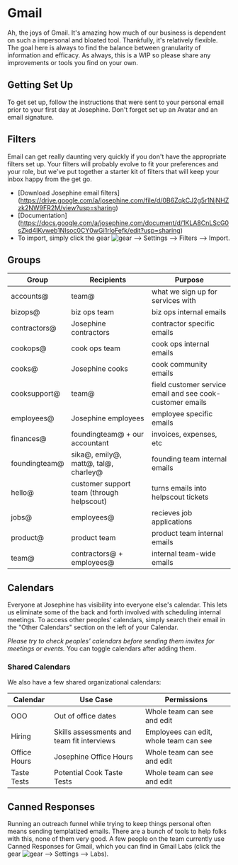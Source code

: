 # Gmail
Ah, the joys of Gmail. It's amazing how much of our business is dependent on such a impersonal and bloated tool. Thankfully, it's relatively flexible. The goal here is always to find the balance between granularity of information and efficacy. As always, this is a WIP so please share any improvements or tools you find on your own. 

## Getting Set Up
To get set up, follow the instructions that were sent to your personal email prior to your first day at Josephine. Don't forget set up an Avatar and an email signature. 

## Filters
Email can get really daunting very quickly if you don't have the appropriate filters set up. Your filters will probably evolve to fit your preferences and your role, but we've put together a starter kit of filters that will keep your inbox happy from the get go. 

- [Download Josephine email filters]  (https://drive.google.com/a/josephine.com/file/d/0B6ZqkCJ2g5r1NjNHZzk2NW9FR2M/view?usp=sharing)
- [Documentation] (https://docs.google.com/a/josephine.com/document/d/1KLA8CnLScG0sZkd4IKvweb1NIsoc0CY0wGi1rloFefk/edit?usp=sharing)
- To import, simply click the gear ![gear](https://lh3.googleusercontent.com/OGoJmEwzeVH0DaM5kG2oKS7yFNwjkeLRcc1ylGSicwaj9smx727TraNLXFALog=w72 "Gmail Gear") --> Settings --> Filters --> Import. 

## Groups

Group | Recipients | Purpose
--- | --- | ---
accounts@ | team@ | what we sign up for services with
bizops@ | biz ops team | biz ops internal emails
contractors@ | Josephine contractors | contractor specific emails
cookops@ | cook ops team | cook ops internal emails
cooks@ | Josephine cooks | cook community emails
cooksupport@ | team@ | field customer service email and see cook-customer emails
employees@ | Josephine employees | employee specific emails
finances@ | foundingteam@ + our accountant | invoices, expenses, etc
foundingteam@ | sika@, emily@, matt@, tal@, charley@ | founding team internal emails
hello@ | customer support team (through helpscout) | turns emails into helpscout tickets
jobs@ | employees@ | recieves job applications
product@ | product team | product team internal emails
team@ | contractors@ + employees@ | internal team-wide emails

## Calendars

Everyone at Josephine has visibility into everyone else's calendar. This lets us eliminate some of the back and forth involved with scheduling internal meetings. To access other peoples' calendars, simply search their email in the "Other Calendars" section on the left of your Calendar. 

*Please try to check peoples' calendars before sending them invites for meetings or events.* You can toggle calendars after adding them. 

### Shared Calendars
We also have a few shared organizational calendars: 

Calendar | Use Case | Permissions 
--- | --- | --- 
OOO | Out of office dates | Whole team can see and edit 
Hiring | Skills assessments and team fit interviews | Employees can edit, whole team can see 
Office Hours | Josephine Office Hours | Whole team can see and edit 
Taste Tests | Potential Cook Taste Tests | Whole team can see and edit 

## Canned Responses
Running an outreach funnel while trying to keep things personal often means sending templatized emails. There are a bunch of tools to help folks with this, none of them very good. A few people on the team currently use Canned Responses for Gmail, which you can find in Gmail Labs (click the gear ![gear](https://lh3.googleusercontent.com/OGoJmEwzeVH0DaM5kG2oKS7yFNwjkeLRcc1ylGSicwaj9smx727TraNLXFALog=w72 "Gmail Gear") --> Settings --> Labs). 
